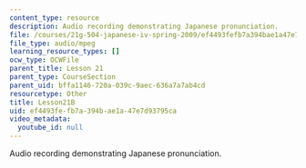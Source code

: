 ```yaml
---
content_type: resource
description: Audio recording demonstrating Japanese pronunciation.
file: /courses/21g-504-japanese-iv-spring-2009/ef4493fefb7a394bae1a47e7d93795ca_Lesson21B.mp3
file_type: audio/mpeg
learning_resource_types: []
ocw_type: OCWFile
parent_title: Lesson 21
parent_type: CourseSection
parent_uid: bffa1146-720a-039c-9aec-636a7a7ab4cd
resourcetype: Other
title: Lesson21B
uid: ef4493fe-fb7a-394b-ae1a-47e7d93795ca
video_metadata:
  youtube_id: null
---
```

Audio recording demonstrating Japanese pronunciation.

